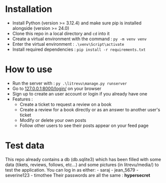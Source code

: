 # Installation

* Install Python (version >= 3.12.4) and make sure pip is installed alongside (version >= 24.0)
* Clone this repo in a local directory and `cd` into it
* Create a virtual environment with the command : `py -m venv venv`
* Enter the virtual environment : `.\venv\Script\activate`
* Install required dependencies : `pip install -r requirements.txt`

# How to use

* Run the server with : `py .\litrevu\manage.py runserver`
* Go to [127.0.0.1:8000/login/](http://127.0.0.1:8000/login/) on your browser
* Sign up to create an user account or login if you already have one
* Features :
    - Create a ticket to request a review on a book
    - Create a review for a book directly or as an answer to another user's ticket
    - Modify or delete your own posts
    - Follow other users to see their posts appear on your feed page

# Test data

This repo already contains a db (db.sqlite3) which has been filled with some data (tikets, reviews, follows, etc...) and some pictures (in litrevu/media/) to test the application.
You can log in as either:
    - saraj
    - jean_5679
    - severine123
    - timothee
Their passwords are all the same : **hypersecret**